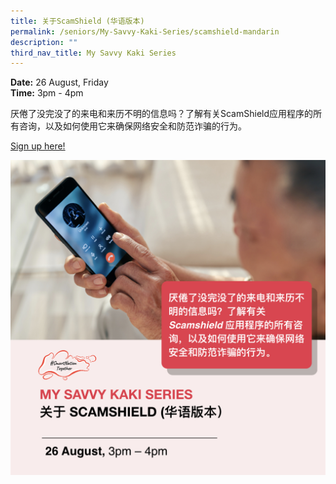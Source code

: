 ```yaml
---
title: 关于ScamShield (华语版本)
permalink: /seniors/My-Savvy-Kaki-Series/scamshield-mandarin
description: ""
third_nav_title: My Savvy Kaki Series
---
```

**Date:** 26 August, Friday
<br> **Time:** 3pm - 4pm

厌倦了没完没了的来电和来历不明的信息吗？了解有关ScamShield应用程序的所有咨询，以及如何使用它来确保网络安全和防范诈骗的行为。

[Sign up here!](https://go.gov.sg/seniors-scamshieldeng-aug26-ml)

![free webinars on scamshield in mandarin chinese for seniors](/images/Aug%202022/Seniors_26%20Aug.jpeg)